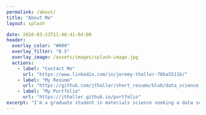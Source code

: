 ```yaml
---
permalink: /about/
title: "About Me"
layout: splash

date: 2016-03-23T11:48:41-04:00
header:
  overlay_color: "#000"
  overlay_filter: "0.5"
  overlay_image: /assets/images/splash-image.jpg
  actions:
    - label: "Contact Me"
      url: "https://www.linkedin.com/in/jeremy-thaller-76ba5511b/"
    - label: "My Resume"
      url: "https://github.com/jthaller/short_resume/blob/data_science_resume/data_science_resume.pdf"
    - label: "My Portfolio"
      url: "https://jthaller.github.io/portfolio"
excerpt: "I'm a graduate student in materials science seeking a data science job in NYC upon graduation."
---
```



